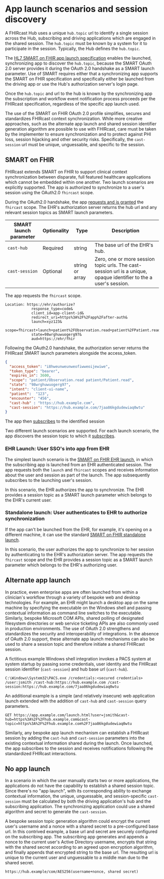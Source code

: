 
# App launch scenarios and session discovery

A FHIRcast Hub uses a unique `hub.topic` url to identify a single session across the Hub, subscribing and driving applications which are engaged in the shared session. The `hub.topic` must be known by a system for it to participate in the session. Typically, the Hub defines the `hub.topic`.

The [HL7 SMART on FHIR app launch specification](http://www.hl7.org/fhir/smart-app-launch) enables the launched, synchronizing app to discover the `hub.topic`, because the SMART OAuth 2.0 server provides it during the OAuth 2.0 handshake as a SMART launch parameter. Use of SMART requires either that a synchronizing app supports the SMART on FHIR specification and specifically either be launched from the driving app or use the Hub's authorization server's login page. 

Once the `hub.topic` and url to the hub is known by the synchronizing app the subscription and workflow event notification process proceeds per the FHIRcast specification, regardless of the specific app launch used. 

The use of the SMART on FHIR OAuth 2.0 profile simplifies, secures and standardizes FHIRcast context synchronization. While more creative approaches, such as the alternate app launch and shared session identifier generation algorithm are possible to use with FHIRcast, care must be taken by the implementer to ensure synchronization and to protect against PHI loss, session hijacking and other security risks. Specifically, the `cast-session` url must be unique, unguessable, and specific to the session. 


## SMART on FHIR

FHIRcast extends SMART on FHIR to support clinical context synchronization between disparate, full featured healthcare applications which cannot be embedded within one another. Two launch scenarios are explicitly supported. The app is authorized to synchronize to a user's session using the OAuth2.0 `fhircast` scope.

During the OAuth2.0 handshake, the app [requests and is granted](http://www.hl7.org/fhir/smart-app-launch/#2-ehr-evaluates-authorization-request-asking-for-end-user-input) the `fhircast` scope. The EHR's authorization server returns the hub url and any relevant session topics as SMART launch parameters. 

| SMART launch parameter | Optionality | Type | Description |
| --- | --- | --- | --- |
| `cast-hub` | Required | string | The base url of the EHR's hub. |
| `cast-session` | Optional | string or array | Zero, one or more session topic urls. The cast-session url is a unique, opaque identifier to the a user's session. |

The app requests the `fhircast` scope.

```
Location: https://ehr/authorize?
            response_type=code&
            client_id=app-client-id&
            redirect_uri=https%3A%2F%2Fapp%2Fafter-auth&
            launch=xyz123&
            scope=fhircast+launch+patient%2FObservation.read+patient%2FPatient.read+openid+profile&
            state=98wrghuwuogerg97&
            aud=https://ehr/fhir
```

Following the OAuth2.0 handshake, the authorization server returns the FHIRcast SMART launch parameters alongside the access_token.

```json
{
  "access_token": "i8hweunweunweofiwweoijewiwe",
  "token_type": "bearer",
  "expires_in": 3600,
  "scope": "patient/Observation.read patient/Patient.read",
  "state": "98wrghuwuogerg97",
  "intent": "client-ui-name",
  "patient":  "123",
  "encounter": "456",
  "cast-hub" : "https://hub.example.com",
  "cast-session": "https://hub.example.com/7jaa86kgdudewiaq0wtu"
}
```

The app then [subscribes](/#app-subscribes-to-session) to the identified session

Two different launch scenarios are supported. For each launch scenario, the app discovers the session topic to which it [subscribes](/#app-subscribes-to-session).


### EHR Launch: User SSO's into app from EHR

The simplest launch scenario is the [SMART on FHIR EHR launch](http://www.hl7.org/fhir/smart-app-launch/#ehr-launch-sequence), in which the subscribing app is launched from an EHR authenticated session. The app requests both the `launch` and `fhircast` scopes and  receives information about the user and session as part of the launch. The app subsequently subscribes to the launching user's session. 

In this scenario, the EHR authorizes the app to synchronize. The EHR provides a session topic as a SMART launch parameter which belongs to the EHR's current user. 

### Standalone launch: User authenticates to EHR to authorize synchronization

If the app can't be launched from the EHR, for example, it's opening on a different machine, it can use the standard [SMART on FHIR standalone launch](http://www.hl7.org/fhir/smart-app-launch/#standalone-launch-sequence). 

In this scenario, the user authorizes the app to synchronize to her session by authenticating to the EHR's authorization server. The app requests the `fhircast` scope and the EHR provides a session topic as a SMART launch parameter which belongs to the EHR's authorizing user. 

## Alternate app launch

In practice, even enterprise apps are often launched from within a clinician's workflow through a variety of bespoke web and desktop technologies. For example, an EHR might launch a desktop app on the same machine by specifying the executable on the Windows shell and passing contextual information as command line switches to the executable. Similarly, bespoke Microsoft COM APIs, shared polling of designated filesystem directories or web service ticketing APIs are also commonly used in production environments.  The use of OAuth 2.0 strengthens and standardizes the security and interoperability of integrations. In the absence of OAuth 2.0 support, these alternate app launch mechanisms can also be used to share a session topic and therefore initiate a shared FHIRcast session. 

A fictitious example Windows shell integration invokes a PACS system at system startup by passing some credentials, user identity and the FHIRcast session identifier (`cast-session`) and hub base url (`cast-hub`).

```
C:\Windows\System32\PACS.exe /credentials:<secured credentials> /user:jsmith /cast-hub:https://hub.example.com /cast-session:https://hub.example.com/7jaa86kgdudewiaq0wtu
```

An additional example is a simple (and relatively insecure) web application launch extended with the addition of `cast-hub` and `cast-session` query parameters.
```
GET https://app.example.com/launch.html?user=jsmith&cast-hub=https%3A%2F%2Fhub.example.com&cast-topic=https%3A%2F%2Fhub.example.com%2F7jaa86kgdudewiaq0wtu
```

Similarly, any bespoke app launch mechanism can establish a FHIRcast session by adding the `cast-hub` and `cast-session` parameters into the existing contextual information shared during the launch.  Once launched, the app subscribes to the session and receives notifications following the standardized FHIRcast interactions. 

## No app launch

In a scenario in which the user manually starts two or more applications, the applications do not have the capability to establish a shared session topic. Since there's no "app launch", with its corresponding ability to exchange contextual information, the unique, unguessable, and session-specific `cast-session` must be calculated by both the driving application's hub and the subscribing application. The synchronizing application could use a shared algorithm and secret to generate the `cast-session`. 

A bespoke session topic generation algorithm could encrypt the current user's username and a nonce with a shared secret to a pre-configured base url. In this contrived example, a base url and secret are securely configured on the subscribing app. The subscribing app generates and appends a nonce to the current user's Active Directory username, encrypts that string with the shared secret according to an agreed upon encryption algorithm, and finally appends that encrypted string to the base url. The resulting url is unique to the current user and unguessable to a middle man due to the shared secret.

```
https://hub.example/com/AES256(username+nonce, shared secret)
```
